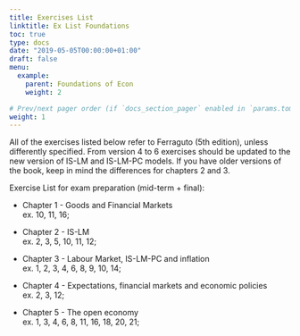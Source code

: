 ```yaml
---
title: Exercises List
linktitle: Ex List Foundations
toc: true
type: docs
date: "2019-05-05T00:00:00+01:00"
draft: false
menu:
  example:
    parent: Foundations of Econ
    weight: 2

# Prev/next pager order (if `docs_section_pager` enabled in `params.toml`)
weight: 1
---
```

All of the exercises listed below refer to Ferraguto (5th edition), unless differently specified. From version 4 to 6 exercises should be updated to the new version of IS-LM and IS-LM-PC models. If you have older versions of the book, keep in mind the differences for chapters 2 and 3. 

Exercise List for exam preparation (mid-term + final):

- Chapter 1 - Goods and Financial Markets \
ex. 10, 11, 16; 

- Chapter 2 - IS-LM \
ex. 2, 3, 5, 10, 11, 12;

- Chapter 3 - Labour Market, IS-LM-PC and inflation \
ex. 1, 2, 3, 4, 6, 8, 9, 10, 14;

- Chapter 4 - Expectations, financial markets and economic policies \
ex. 2, 3, 12;

- Chapter 5 - The open economy \
ex. 1, 3, 4, 6, 8, 11, 16, 18, 20, 21;
